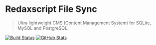 Redaxscript File Sync
=====================

> Ultra lightweight CMS (Content Management System) for SQLite, MySQL and PostgreSQL.

[![Build Status](https://img.shields.io/travis/redaxmedia/redaxscript-file-sync.svg?style=flat)](https://travis-ci.org/redaxmedia/redaxscript-file-sync)
[![GitHub Stats](https://img.shields.io/badge/github-stats-ff5500.svg)](http://githubstats.com/redaxmedia/redaxscript-file-sync)
